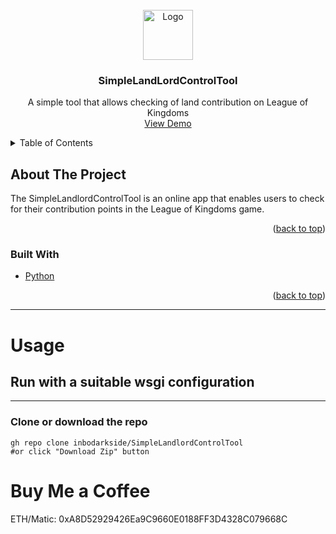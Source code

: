 <br />
<div align="center">
  <a href="https://github.com/inbodarkside/SimpleLandlordControlTool">
    <img src="https://github.com/inbodarkside/SimpleLandlordControlTool/raw/master/app/static/img/favicon.ico" alt="Logo" width="80" height="80">
  </a>

<h3 align="center">SimpleLandLordControlTool</h3>

  <p align="center">
    A simple tool that allows checking of land contribution on League of Kingdoms
    <br />
    <a href="https://loktools.darknest.eu/">View Demo</a>
  </p>
</div>

<details>
  <summary>Table of Contents</summary>
  <ol>
    <li>
      <a href="#about-the-project">About The Project</a>
      <ul>
        <li><a href="#built-with">Built With</a></li>
      </ul>
    </li>
    <li><a href="#usage">Usage</a></li>

  </ol>
</details>


## About The Project


The SimpleLandlordControlTool is an online app that enables users to check for their contribution points in the League of Kingdoms game.

<p align="right">(<a href="#top">back to top</a>)</p>



### Built With

* [Python](https://www.python.org/)


<p align="right">(<a href="#top">back to top</a>)</p>

---

# Usage

## Run with a suitable wsgi configuration

---

### Clone or download the repo

```shell
gh repo clone inbodarkside/SimpleLandlordControlTool
#or click "Download Zip" button
```

# Buy Me a Coffee

ETH/Matic: 0xA8D52929426Ea9C9660E0188FF3D4328C079668C
